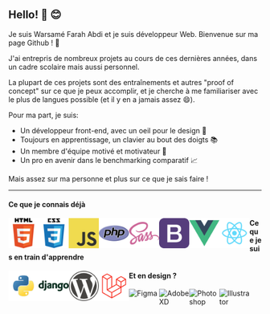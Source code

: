 ## Hello! 👋 😊

Je suis Warsamé Farah Abdi et je suis développeur Web. Bienvenue sur ma page Github ! 🚀

J'ai entrepris de nombreux projets au cours de ces dernières années, dans un cadre scolaire mais aussi personnel.

La plupart de ces projets sont des entraînements et autres "proof of concept" sur ce que je peux accomplir, et je cherche à me familiariser avec le plus de langues possible (et il y en a jamais assez 😄).

Pour ma part, je suis:

* Un développeur front-end, avec un oeil pour le design 🧐
* Toujours en apprentissage, un clavier au bout des doigts 📚
* Un membre d'équipe motivé et motivateur 🤝
* Un pro en avenir dans le benchmarking comparatif 📈

Mais assez sur ma personne et plus sur ce que je sais faire !

___
#### Ce que je connais déjà


<img align="left" alt="HTML" width="60px" src="https://raw.githubusercontent.com/github/explore/80688e429a7d4ef2fca1e82350fe8e3517d3494d/topics/html/html.png">
<img align="left" alt="CSS" width="60px" src="https://raw.githubusercontent.com/github/explore/80688e429a7d4ef2fca1e82350fe8e3517d3494d/topics/css/css.png">
<img align="left" alt="Javascript" width="60px" src="https://raw.githubusercontent.com/github/explore/80688e429a7d4ef2fca1e82350fe8e3517d3494d/topics/javascript/javascript.png"/>
<img align="left" alt="PHP" width="60px" src="https://raw.githubusercontent.com/github/explore/ccc16358ac4530c6a69b1b80c7223cd2744dea83/topics/php/php.png">
<img align="left" alt="Sass" width="60px" src="https://raw.githubusercontent.com/github/explore/80688e429a7d4ef2fca1e82350fe8e3517d3494d/topics/sass/sass.png">
<img align="left" alt="Bootstrap" width="60px" src="https://raw.githubusercontent.com/github/explore/80688e429a7d4ef2fca1e82350fe8e3517d3494d/topics/bootstrap/bootstrap.png">
<img align="left" alt="VueJS" width="60px" src="https://raw.githubusercontent.com/github/explore/80688e429a7d4ef2fca1e82350fe8e3517d3494d/topics/vue/vue.png">
<img align="left" alt="React" width="60px" src="https://raw.githubusercontent.com/github/explore/80688e429a7d4ef2fca1e82350fe8e3517d3494d/topics/react/react.png">

#### Ce que je suis en train d'apprendre
<img align="left" alt="Python" width="60px" src="https://raw.githubusercontent.com/github/explore/80688e429a7d4ef2fca1e82350fe8e3517d3494d/topics/python/python.png">
<img align="left" alt="Django" width="60px" src="https://raw.githubusercontent.com/github/explore/80688e429a7d4ef2fca1e82350fe8e3517d3494d/topics/django/django.png">
<img align="left" alt="Wordpress" width="60px" src="https://raw.githubusercontent.com/github/explore/80688e429a7d4ef2fca1e82350fe8e3517d3494d/topics/wordpress/wordpress.png">
<img align="left" alt="Laravel" width="60px" src="https://raw.githubusercontent.com/github/explore/56a826d05cf762b2b50ecbe7d492a839b04f3fbf/topics/laravel/laravel.png">

#### Et en design ?

<img align="left" alt="Figma" width="60px" src="https://avatars.githubusercontent.com/u/5155369?s=200&v=4">
<img align="left" alt="AdobeXD" width="60px" src="https://avatars.githubusercontent.com/u/41522403?s=200&v=4">
<img align="left" alt="Photoshop" width="60px" src="https://upload.wikimedia.org/wikipedia/commons/thumb/a/af/Adobe_Photoshop_CC_icon.svg/langfr-220px-Adobe_Photoshop_CC_icon.svg.png">
<img align="left" alt="Illustrator" width="60px" src="https://upload.wikimedia.org/wikipedia/commons/thumb/f/fb/Adobe_Illustrator_CC_icon.svg/langfr-220px-Adobe_Illustrator_CC_icon.svg.png">
